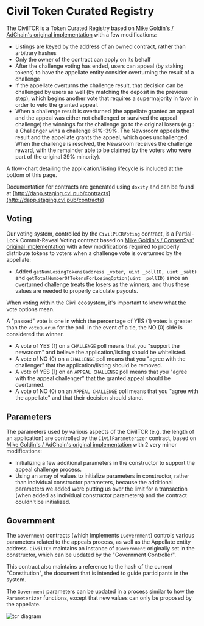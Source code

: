 # Civil Token Curated Registry

The CivilTCR is a Token Curated Registry based on [Mike Goldin's / AdChain's original implementation](https://github.com/skmgoldin/tcr) with a few modifications:

- Listings are keyed by the address of an owned contract, rather than arbitrary hashes
- Only the owner of the contract can apply on its behalf
- After the challenge voting has ended, users can appeal (by staking tokens) to have the appellate entity consider overturning the result of a challenge
- If the appellate overturns the challenge result, that decision can be challenged by users as well (by matching the deposit in the previous step), which begins another vote that requires a supermajority in favor in order to veto the granted appeal.
- When a challenge result is overturned (the appellate granted an appeal and the appeal was either not challenged or survived the appeal challenge) the winnings for the challenge go to the original losers (e.g.: a Challenger wins a challenge 61%-39%. The Newsroom appeals the result and the appellate grants the appeal, which goes unchallenged. When the challenge is resolved, the Newsroom receives the challenge reward, with the remainder able to be claimed by the voters who were part of the original 39% minority).

A flow-chart detailing the application/listing lifecycle is included at the bottom of this page.

Documentation for contracts are generated using `doxity` and can be found at [http://dapp.staging.cvl.pub/contracts](http://dapp.staging.cvl.pub/contracts)

## Voting

Our voting system, controlled by the `CivilPLCRVoting` contract, is a Partial-Lock Commit-Reveal Voting contract based on [Mike Goldin's / ConsenSys' original implementation](https://github.com/ConsenSys/PLCRVoting) with a few modifications required to properly distribute tokens to voters when a challenge vote is overturned by the appellate:

- Added `getNumLosingTokens(address _voter, uint _pollID, uint _salt)` and `getTotalNumberOfTokensForLosingOption(uint _pollID)` since an overturned challenge treats the losers as the winners, and thus these values are needed to properly calculate payouts.

When voting within the Civil ecosystem, it's important to know what the vote options mean.

A "passed" vote is one in which the percentage of YES (1) votes is greater than the `voteQuorum` for the poll. In the event of a tie, the NO (0) side is considered the winner.

- A vote of YES (1) on a `CHALLENGE` poll means that you "support the newsroom" and believe the application/listing should be whitelisted.
- A vote of NO (0) on a `CHALLENGE` poll means that you "agree with the challenger" that the application/listing should be removed.
- A vote of YES (1) on an `APPEAL CHALLENGE` poll means that you "agree with the appeal challenger" that the granted appeal should be overturned.
- A vote of NO (0) on an `APPEAL CHALLENGE` poll means that you "agree with the appellate" and that their decision should stand.

## Parameters

The parameters used by various aspects of the CivilTCR (e.g. the length of an application) are controlled by the `CivilParameterizer` contract, based on [Mike Goldin's / AdChain's original implementation](https://github.com/skmgoldin/tcr) with 2 very minor modifications:

- Initializing a few additional parameters in the constructor to support the appeal challenge process.
- Using an array of values to initialize parameters in constructor, rather than individual constructor parameters, because the additional parameters we added were putting us over the limit for a transaction (when added as individual constructor parameters) and the contract couldn't be initialized.

## Government

The `Government` contracts (which implements `IGovernment`) controls various parameters related to the appeals process, as well as the Appellate entity address. `CivilTCR` maintains an instance of `IGovernment` originally set in the constructor, which can be updated by the "Government Controller".

This contract also maintains a reference to the hash of the current "Constitution", the document that is intended to guide participants in the system.

The `Government` parameters can be updated in a process similar to how the `Parameterizer` functions, except that new values can only be proposed by the appellate.

![tcr diagram](CivilRegistry.png)
